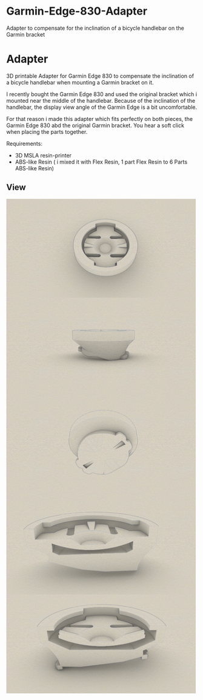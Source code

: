 # Garmin-Edge-830-Adapter
Adapter to compensate for the inclination of a bicycle handlebar on the Garmin bracket

# Adapter
3D printable Adapter for Garmin Edge 830 to compensate the inclination of a bicycle handlebar when mounting a Garmin bracket on it.

I recently bought the Garmin Edge 830 and used the original bracket which i mounted near the middle of the handlebar. Because of the inclination of the handlebar, the display view angle of the Garmin Edge is a bit uncomfortable.

For that reason i made this adapter which fits perfectly on both pieces, the Garmin Edge 830 abd the original Garmin bracket. You hear a soft click when placing the parts together. 

Requirements:
* 3D MSLA resin-printer 
* ABS-like Resin ( i mixed it with Flex Resin, 1 part Flex Resin to 6 Parts ABS-like Resin)



## View
<img src="iso1.jpg" width="500" align="center"> 
<img src="iso2.jpg" width="500" align="center">
<img src="iso3.jpg" width="500" align="center">
<img src="iso4.jpg" width="500" align="center">
<img src="iso5.jpg" width="500" align="center">

